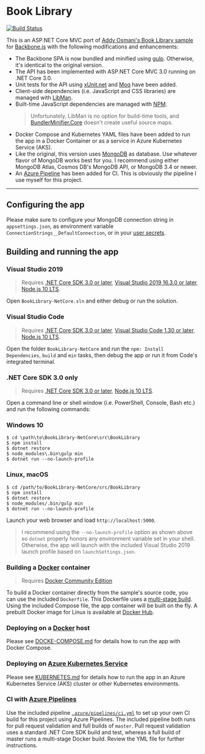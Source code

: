 # Book Library
[![Build Status](https://dev.azure.com/joergjooss/BookLibrary-NetCore/_apis/build/status/GitHub-CI?branchName=master)](https://dev.azure.com/joergjooss/BookLibrary-NetCore/_build/latest?definitionId=18&branchName=master)

This is an ASP.NET Core MVC port of [Addy Osmani's Book Library sample](https://github.com/addyosmani/backbone-fundamentals/tree/gh-pages/practicals/exercise-2)
for [Backbone.js](http://backbonejs.org/) with the following modifications and enhancements:
- The Backbone SPA is now bundled and minified using [gulp](http://gulpjs.com/). Otherwise, it's identical to the original version.
- The API has been implemented with ASP.NET Core MVC 3.0 running on .NET Core 3.0. 
- Unit tests for the API using [xUnit.net](https://github.com/xunit/xunit) and [Moq](https://github.com/moq/moq4) have been added.
- Client-side dependencies (i.e. JavaScript and CSS libraries) are managed with [LibMan](https://github.com/aspnet/LibraryManager/).
- Built-time JavaScript dependencies are managed with [NPM](https://www.npmjs.com/). 
    >Unfortunately, LibMan is no option for build-time tools, and [BundlerMinifier.Core](https://github.com/madskristensen/BundlerMinifier) doesn't create useful source maps.   
- Docker Compose and Kubernetes YAML files have been added to run the app in a Docker Container or as a service in Azure Kubernetes Service (AKS). 
- Like the original, this version uses [MongoDB](https://www.mongodb.com/) as database. Use whatever flavor of MongoDB works best for you. I recommend using either MongoDB Atlas, Cosmos DB's MongoDB API, or MongoDB 3.4 or newer.
- An [Azure Pipeline](https://azure.microsoft.com/en-us/services/devops/pipelines/) has been added for CI. This is obviously _the_ pipeline I use myself for this project.

****
## Configuring the app
Please make sure to configure your MongoDB connection string in `appsettings.json`, as environment variable `ConnectionStrings__DefaultConnection`, or in your [user secrets](https://docs.microsoft.com/en-us/aspnet/core/security/app-secrets).

## Building and running the app

### Visual Studio 2019
>Requires [.NET Core SDK 3.0 or later](https://www.microsoft.com/net/download/core), [Visual Studio 2019 16.3.0 or later](https://www.visualstudio.com/download), [Node.js 10 LTS](https://nodejs.org/en/download/).

Open `BookLibrary-NetCore.sln` and either debug or run the solution. 

### Visual Studio Code
>Requires [.NET Core SDK 3.0 or later](https://www.microsoft.com/net/download/core), [Visual Studio Code 1.30 or later](https://www.visualstudio.com/download), [Node.js 10 LTS](https://nodejs.org/en/download/).
 
Open the folder `BookLibrary-NetCore` and run the `npm: Install Dependencies`, `build` and `min` tasks, then debug the app or run it from Code's integrated terminal.

### .NET Core SDK 3.0 only
>Requires [.NET Core SDK 3.0 or later](https://www.microsoft.com/net/download/core), [Node.js 10 LTS](https://nodejs.org/en/download/).

Open a command line or shell window (i.e. PowerShell, Console, Bash etc.) and run the following commands:

### Windows 10
```
$ cd \path\to\BookLibrary-NetCore\src\BookLibrary
$ npm install
$ dotnet restore
$ node_modules\.bin\gulp min
$ dotnet run --no-launch-profile
```

### Linux, macOS
```
$ cd /path/to/BookLibrary-NetCore/src/BookLibrary
$ npm install
$ dotnet restore
$ node_modules/.bin/gulp min
$ dotnet run --no-launch-profile
```

Launch your web browser and load `http://localhost:5000`. 

>I recommend using the `--no-launch-profile` option as shown above so `dotnet` properly honors any environment variable set in your shell. 
>Otherwise, the app will launch with the included Visual Studio 2019 launch profile based on `launchSettings.json`.

### Building a [Docker](https://www.docker.com/community-edition) container
>Requires [Docker Community Edition](https://store.docker.com/search?type=edition&offering=community)

To build a Docker container directly from the sample's source code, you can use the included `Dockerfile`. This Dockerfile uses a [multi-stage build](https://docs.docker.com/engine/userguide/eng-image/multistage-build/). Using the included Compose file, the app container will be built on the fly. A prebuilt Docker image for Linux is available at [Docker Hub](https://hub.docker.com/r/joergjo/booklibrary-netcore/). 

### Deploying on a [Docker](https://www.docker.com/community-edition) host
Please see [DOCKE-COMPOSE.md](docs/DOCKER-COMPOSE.md) for details how to run the app with Docker Compose.

### Deploying on [Azure Kubernetes Service](https://docs.microsoft.com/en-us/azure/aks/)
Please see [KUBERNETES.md](docs/KUBERNETES.md) for details how to run the app in an Azure Kubernetes Service (AKS) cluster or other Kubernetes environments.

### CI with [Azure Pipelines](https://azure.microsoft.com/en-us/services/devops/pipelines/)
Use the included pipeline [`.azure/pipelines/ci.yml`](./.azure/pipelines/ci.yml) to set up your own CI build for this project using Azure Pipelines. The included pipeline both runs for pull request validation and full builds of `master`. Pull request validation uses a standard .NET Core SDK build and test, whereas a full build of master runs a multi-stage Docker build. Review the YML file for further instructions. 
